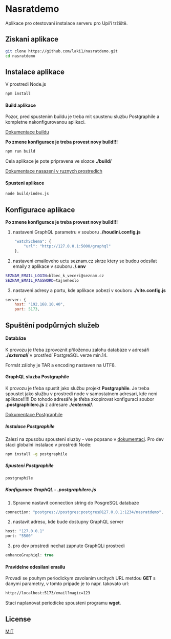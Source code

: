 # Nasratdemo

Aplikace pro otestovani instalace serveru pro Upíří tržiště.

## Ziskani aplikace
```bash
git clone https://github.com/laki1/nasratdemo.git
cd nasratdemo
```

## Instalace aplikace

V prostredi Node.js

```bash
npm install
```

#### Build aplikace

Pozor, pred spustenim buildu je treba mit spustenu sluzbu Postgraphile a 
kompletne nakonfigurovanou aplikaci.

[Dokumentace buildu](https://kit.svelte.dev/docs/building-your-app)

**Po zmene konfigurace je treba provest novy build!!!**

```bash
npm run build
```
Cela aplikace je pote pripravena ve slozce **./build/**

[Dokumentace nasazeni v ruznych prostredich](https://kit.svelte.dev/docs/adapter-node)

#### Spusteni aplikace

```bash
node build/index.js
```

## Konfigurace aplikace
**Po zmene konfigurace je treba provest novy build!!!**
1. nastaveni GraphQL parametru v souboru **./houdini.config.js**
```javascript
    "watchSchema": {
        "url": "http://127.0.0.1:5000/graphql"
    },
```
2. nastaveni emailoveho uctu seznam.cz skrze ktery se budou odesilat emaily z aplikace v souboru **./.env**
```bash
SEZNAM_EMAIL_LOGIN=blbec_k_veceri@seznam.cz
SEZNAM_EMAIL_PASSWORD=tajneheslo
```
3. nastaveni adresy a portu, kde aplikace pobezi v souboru **./vite.config.js**
```javascript
server: {
	host: "192.168.10.40",
	port: 5173,
```

## Spuštění podpůrných služeb

#### Databáze
K provozu je třeba zprovoznit přiloženou zalohu databáze v adresáři **./_external_/** v prostředí PostgreSQL verze min.14. 

Formát zálohy je TAR a encoding nastaven na UTF8.


#### GraphQL sluzba Postgraphile
K provozu je třeba spustit jako službu projekt **Postgraphile**. Je treba spoustet jako službu v prostredi node v samostatnem adresari, kde neni aplikace!!!!!
Do tohodo adresáře je třeba zkopirovat konfiguraci soubor **.postgraphilerc.js** z adresare **./_external_/**.

[Dokumentace Postgraphile](https://www.graphile.org/postgraphile/usage-cli/)

##### Instalace Postgraphile
Zalezi na zpusobu spousteni sluzby - vse popsano v [dokumentaci](https://www.npmjs.com/package/postgraphile).
Pro dev staci globalni instalace v prostredi Node:
```bash
npm install -g postgraphile
```

##### Spusteni Postgraphile
```bash
postgraphile
```

##### Konfigurace GraphQL - .postgraphilerc.js
1. Spravne nastavit connection string do PosgreSQL databaze
```javascript
connection: "postgres://postgres:postgres@127.0.0.1:1234/nasratdemo",
```
2. nastavit adresu, kde bude dostupny GraphQL server
```javascript
host: "127.0.0.1"
port: "5500"
```
3. pro dev prostredi nechat zapnute GraphQLi prostredi
```javascript
enhanceGraphiql: true
```

#### Pravidelne odesilani emailu
Provadi se pouhym periodickym zavolanim urcitych URL metdou **GET** s danymi parametry, v tomto pripade je to napr. takovato url:
```bash
http://localhost:5173/email?magic=123
```

Staci naplanovat periodicke spousteni programu **wget**.


## License

[MIT](https://choosealicense.com/licenses/mit/)